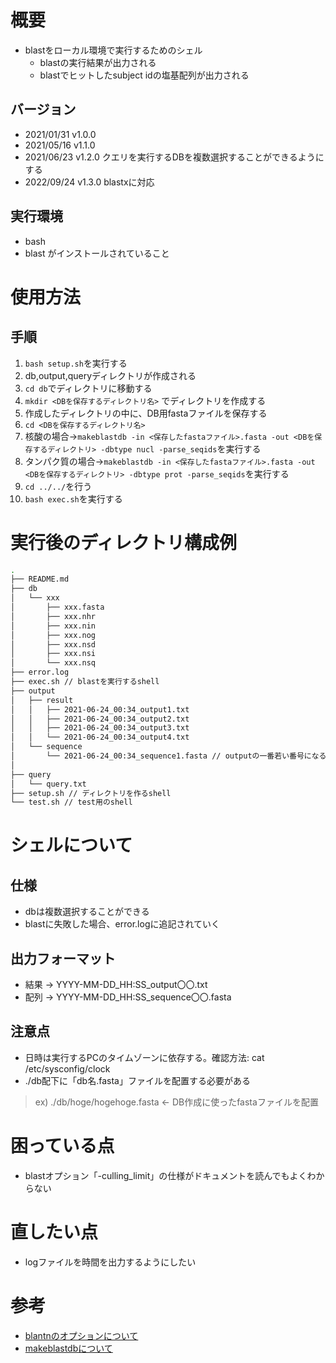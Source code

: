 # 概要
- blastをローカル環境で実行するためのシェル
  - blastの実行結果が出力される
  - blastでヒットしたsubject idの塩基配列が出力される

## バージョン
- 2021/01/31 v1.0.0
- 2021/05/16 v1.1.0
- 2021/06/23 v1.2.0 クエリを実行するDBを複数選択することができるようにする
- 2022/09/24 v1.3.0 blastxに対応

## 実行環境
- bash
- blast
がインストールされていること

# 使用方法
## 手順
1. `bash setup.sh`を実行する
1. db,output,queryディレクトリが作成される
1. `cd db`でディレクトリに移動する
1. `mkdir <DBを保存するディレクトリ名>` でディレクトリを作成する
1. 作成したディレクトリの中に、DB用fastaファイルを保存する
1. `cd <DBを保存するディレクトリ名>`
1. 核酸の場合→`makeblastdb -in <保存したfastaファイル>.fasta -out <DBを保存するディレクトリ> -dbtype nucl -parse_seqids`を実行する
1. タンパク質の場合→`makeblastdb -in <保存したfastaファイル>.fasta -out <DBを保存するディレクトリ> -dbtype prot -parse_seqids`を実行する
1. `cd ../../`を行う
1. `bash exec.sh`を実行する

# 実行後のディレクトリ構成例
```bash
.
├── README.md
├── db
│   └── xxx
│       ├── xxx.fasta
│       ├── xxx.nhr
│       ├── xxx.nin
│       ├── xxx.nog
│       ├── xxx.nsd
│       ├── xxx.nsi
│       └── xxx.nsq
├── error.log
├── exec.sh // blastを実行するshell
├── output
│   ├── result
│   │   ├── 2021-06-24_00:34_output1.txt
│   │   ├── 2021-06-24_00:34_output2.txt
│   │   ├── 2021-06-24_00:34_output3.txt
│   │   └── 2021-06-24_00:34_output4.txt
│   └── sequence
│       └── 2021-06-24_00:34_sequence1.fasta // outputの一番若い番号になる
│       
├── query
│   └── query.txt
├── setup.sh // ディレクトリを作るshell
└── test.sh // test用のshell

```

# シェルについて
## 仕様
- dbは複数選択することができる
- blastに失敗した場合、error.logに追記されていく

## 出力フォーマット
- 結果 -> YYYY-MM-DD_HH:SS_output〇〇.txt
- 配列 -> YYYY-MM-DD_HH:SS_sequence〇〇.fasta

## 注意点
- 日時は実行するPCのタイムゾーンに依存する。確認方法: cat /etc/sysconfig/clock
- ./db配下に「db名.fasta」ファイルを配置する必要がある
> ex) ./db/hoge/hogehoge.fasta ← DB作成に使ったfastaファイルを配置

# 困っている点
- blastオプション「-culling_limit」の仕様がドキュメントを読んでもよくわからない

# 直したい点
- logファイルを時間を出力するようにしたい

# 参考
- [blantnのオプションについて](https://www.ncbi.nlm.nih.gov/books/NBK279684/)
- [makeblastdbについて](https://bi.biopapyrus.jp/seq/blast/makeblastdb.html)
